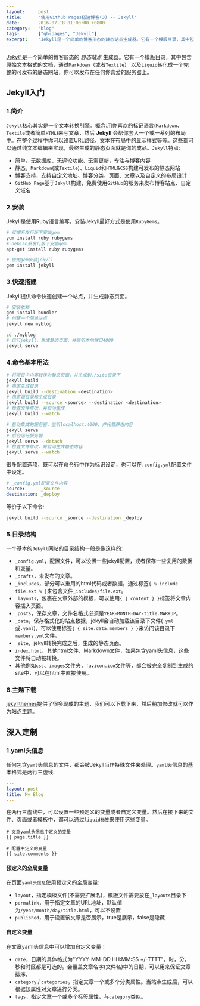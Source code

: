 ```yaml
---
layout:     post
title:      "使用Github Pages搭建博客(3) -- Jekyll"
date:       2016-07-18 01:00:00 +0800
category:   "blog"
tags:       ["gh-pages", "Jekyll"]
excerpt:    "Jekyll是一个简单的博客形态的静态站点生成器。它有一个模版目录，其中包含原始文本格式的文档，通过Markdown(或者Textile)以及Liquid转化成一个完整的可发布的静态网站，你可以发布在任何你喜爱的服务器上。"
---
```


[ *Jekyll* ](http://jekyllcn.com/) 是一个简单的博客形态的 *静态站点* 生成器。它有一个模版目录，其中包含原始文本格式的文档，通过`Markdown`（或者`Textile`） 以及`Liquid`转化成一个完整的可发布的静态网站，你可以发布在任何你喜爱的服务器上。

## Jekyll入门

### 1.简介

`Jekyll`核心其实是一个文本转换引擎。概念:用你喜欢的标记语言(`Markdown`、`Textile`或者简单`HTML`)来写文章，然后 **Jekyll** 会帮你套入一个或一系列的布局中。在整个过程中你可以设置URL路径，文本在布局中的显示样式等等。这些都可以通过纯文本编辑来实现，最终生成的静态页面就是你的成品。`Jekyll`特点:

 - 简单，无数据库、无评论功能、无需更新，专注与博客内容
 - 静态，`Markdown`(或`Textile`)、`Liquid`和`HTML`&`CSS`构建可发布的静态网站
 - 博客支持，支持自定义地址、博客分类、页面、文章以及自定义的布局设计
 - `GitHub Page`基于`Jekyll`构建，免费使用`GitHub`的服务来发布博客站点、自定义域名

### 2.安装

Jekyll是使用Ruby语言编写，安装Jekyll最好方式是使用`RubyGems`。

```bash
# 红帽系发行版下安装gem
yum install ruby rubygems
# debian系发行版下安装gem
apt-get install ruby rubygems

# 使用gem安装jekyll
gem install jekyll
```

### 3.快速搭建

Jekyll提供命令快速创建一个站点，并生成静态页面。

```bash
# 安装依赖
gem install bundler
# 创建一个简单站点
jekyll new myblog

cd ./myblog
# 运行jekyll，生成静态页面，并监听本地端口4000
jekyll serve
```

### 4.命令基本用法

```bash
# 将项目中内容转换为静态页面，并生成到./site目录下
jekyll build
# 指定生成目录
jekyll build --destination <destination>
# 指定源目录和生成目录
jekyll build --source <source> --destination <destination>
# 检查文件修改，并自动生成
jekyll build --watch

# 启动集成的服务器，监听localhost:4000，并托管静态内容
jekyll serve
# 后台运行服务器
jekyll serve --detach
# 检查文件修改，并自动生成静态内容
jekyll serve --watch
```

很多配置选项，既可以在命令行中作为标识设定，也可以在`.config.yml`配置文件中设定。

```yaml
# _config.yml配置文件内容
source:      _source
destination: _deploy
```

等价于以下命令:

```bash
jekyll build --source _source --destination _deploy
```

### 5.目录结构

一个基本的`Jekyll`网站的目录结构一般是像这样的:

- `_config.yml`，配置文件，可以设置一些jekyll配置，或者保存一些复用的数据和变量。
- `_drafts`，未发布的文章。
- `_includes`，部分可以重用的html代码或者数据，通过标签`{ % include file.ext % }`来包含文件`_includes/file.ext`。
- `_layouts`，包裹在文章外部的模板，可以使用`{ { content } }`标签将文章内容插入页面。
- `_posts`，保存文章，文件名格式必须是`YEAR-MONTH-DAY-title.MARKUP`。
- `_data`，保存格式化的站点数据，jekyll会自动加载该目录下文件(`.yml`或`.yaml`)，可以使用标签`{ { site.data.members } }`来访问该目录下`members.yml`文件。
- `_site`，jekyll转换完成之后，生成的静态页面。
- `index.html`、其他html文件、Markdown文件，如果包含yaml头信息，这些文件将自动被转换。
- 其他例如`css`、`images`文件夹，`favicon.ico`文件等，都会被完全复制到生成的site中，可以在html中直接使用。

### 6.主题下载

[jekyllthemes](http://jekyllthemes.org/)提供了很多现成的主题，我们可以下载下来，然后稍加修改就可以作为站点主题。

## 深入定制

### 1.yaml头信息

任何包含`yaml`头信息的文件，都会被Jekyll当作特殊文件来处理。`yaml`头信息的基本格式是两行三虚线:

```yaml
---
layout: post
title: My Blog
---
```

在两行三虚线中，可以设置一些预定义的变量或者自定义变量。然后在接下来的文件、页面或者模板中，都可以通过`liquid标签`来使用这些变量。

```
# 文章yaml头信息中定义的变量
{{ page.title }}

# 配置中定义的变量
{{ site.comments }}
```

#### 预定义的全局变量

在页面`yaml头信息`使用预定义的全局变量:

- `layout`，指定模版文件(不需要扩展名)，模版文件需要放在`_layouts`目录下
- `permalink`，用于指定文章的URL地址，默认值为`/year/month/day/title.html`，可以不设置
- `published`，用于设置该文章是否展示，true是展示，false是隐藏

#### 自定义变量

在文章yaml头信息中可以增加自定义变量：

- `date`，日期的具体格式为"YYYY-MM-DD HH:MM:SS +/-TTTT"，时，分，秒和时区都是可选的。会覆盖文章名字(文件名)中的日期，可以用来保证文章排序。
- `category` / `categories`，指定文章一个或多个分类属性。当站点生成后，可以根据该属性对文章进行分类。
- `tags`，指定文章一个或多个标签属性，与`category`类似。
